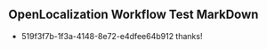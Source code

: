 ## OpenLocalization Workflow Test MarkDown
* 519f3f7b-1f3a-4148-8e72-e4dfee64b912 
thanks!<!--HONumber=Mar16_HO3-->
